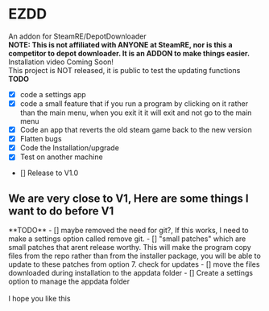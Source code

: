 # EZDD
An addon for SteamRE/DepotDownloader
<br>
**NOTE: This is not affiliated with ANYONE at SteamRE, nor is this a competitor to depot downloader. It is an ADDON to make things easier.**
<br>
Installation video Coming Soon!
<br>
This project is NOT released, it is public to test the updating functions
<br>
**TODO**
- [X] code a settings app
- [X] code a small feature that if you run a program by clicking on it rather than the main menu, when you exit it it will exit and not go to the main menu
- [X] Code an app that reverts the old steam game back to the new version
- [X] Flatten bugs
- [X] Code the Installation/upgrade
- [X] Test on another machine
- [] Release to V1.0

<h2>We are very close to V1, Here are some things I want to do before V1</h2>
**TODO**
- [] maybe removed the need for git?, If this works, I need to make a settings option called remove git.
- [] "small patches" which are small patches that arent release worthy. This will make the program copy files from the repo rather than from the installer package, you will be able to update to these patches from option 7. check for updates
- [] move the files downloaded during installation to the appdata folder
- [] Create a settings option to manage the appdata folder

<br>
<br>
I hope you like this
